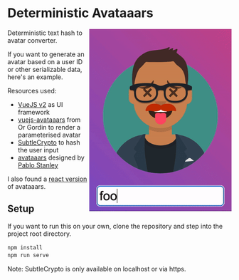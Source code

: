 # Deterministic Avataaars

<img style="float: right;" src="avatar.gif">

Deterministic text hash to avatar converter.

If you want to generate an avatar based on a user ID or other serializable data, here's an example.

Resources used:

* [VueJS v2](https://v2.vuejs.org) as UI framework
* [vuejs-avataaars](https://github.com/orgordin/vuejs-avataaars) from 
Or Gordin to render a parameterised avatar
* [SubtleCrypto](https://developer.mozilla.org/en-US/docs/Web/API/SubtleCrypto/digest) to hash the user input
* [avataaars](https://avataaars.com) designed by [Pablo Stanley](https://twitter.com/pablostanley)

I also found a [react version](https://github.com/fangpenlin/avataaars) of avataaars.

## Setup
If you want to run this on your own, clone the repository and step into the project root directory.

```sh
npm install
npm run serve
```

Note: SubtleCrypto is only available on localhost or via https.
